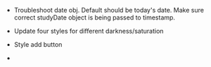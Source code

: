 - Troubleshoot date obj. Default should be today's date. Make sure correct studyDate object is being passed to timestamp.

- Update four styles for different darkness/saturation
- Style add button
-
